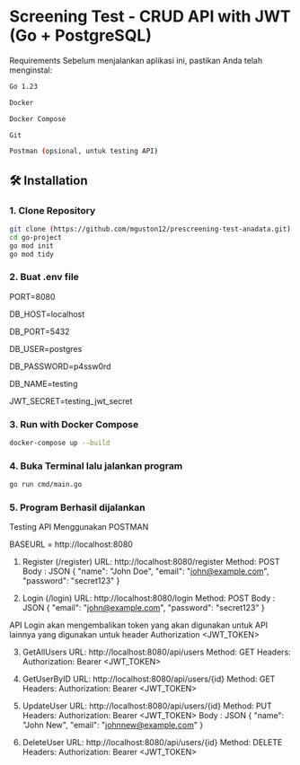 # Screening Test - CRUD API with JWT (Go + PostgreSQL)

Requirements
Sebelum menjalankan aplikasi ini, pastikan Anda telah menginstal:
```bash
Go 1.23

Docker

Docker Compose

Git

Postman (opsional, untuk testing API)
```

## 🛠️ Installation

### 1. Clone Repository

```bash
git clone (https://github.com/mguston12/prescreening-test-anadata.git)
cd go-project
go mod init
go mod tidy
```

### 2. Buat .env file
PORT=8080

DB_HOST=localhost

DB_PORT=5432

DB_USER=postgres

DB_PASSWORD=p4ssw0rd

DB_NAME=testing

JWT_SECRET=testing_jwt_secret


### 3. Run with Docker Compose 
```bash
docker-compose up --build
```

### 4. Buka Terminal lalu jalankan program
```bash
go run cmd/main.go
```

### 5. Program Berhasil dijalankan


Testing API Menggunakan POSTMAN

BASEURL = http://localhost:8080

1. Register (/register)
URL: http://localhost:8080/register
Method: POST
Body : JSON
{
  "name": "John Doe",
  "email": "john@example.com",
  "password": "secret123"
}


2. Login (/login)
URL: http://localhost:8080/login
Method: POST
Body : JSON 
{
  "email": "john@example.com",
  "password": "secret123"
}

API Login akan mengembalikan token yang akan digunakan untuk API lainnya yang digunakan untuk header Authorization <JWT_TOKEN>

3. GetAllUsers
URL: http://localhost:8080/api/users
Method: GET
Headers:
Authorization: Bearer <JWT_TOKEN>

4. GetUserByID
URL: http://localhost:8080/api/users/{id}
Method: GET
Headers:
Authorization: Bearer <JWT_TOKEN>

5. UpdateUser 
URL: http://localhost:8080/api/users/{id}
Method: PUT
Headers:
Authorization: Bearer <JWT_TOKEN>
Body : JSON
{
  "name": "John New",
  "email": "johnnew@example.com"
}

6. DeleteUser
URL: http://localhost:8080/api/users/{id}
Method: DELETE
Headers:
Authorization: Bearer <JWT_TOKEN>
